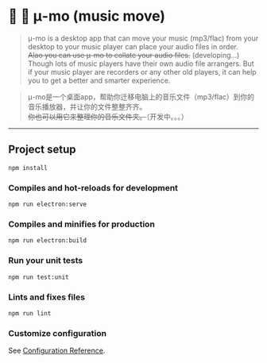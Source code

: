 # 🎵 🚚 μ-mo (music move)

> μ-mo is a desktop app that can move your music (mp3/flac) from your desktop to your music player can place your audio files in order. <br>
><del>Alao you can use μ-mo to collate your audio files.</del> (developing...) <br>
> Though lots of music players have their own audio file arrangers. But if your music player are recorders or any other old players, it can help you to get a better and smarter experience. <br>

> μ-mo是一个桌面app，帮助你迁移电脑上的音乐文件（mp3/flac）到你的音乐播放器，并让你的文件整整齐齐。<br>
> <del>你也可以用它来整理你的音乐文件夹。</del>（开发中。。。）

---

## Project setup
```
npm install
```

### Compiles and hot-reloads for development
```
npm run electron:serve
```

### Compiles and minifies for production
```
npm run electron:build
```

### Run your unit tests
```
npm run test:unit
```

### Lints and fixes files
```
npm run lint
```

### Customize configuration
See [Configuration Reference](https://cli.vuejs.org/config/).
